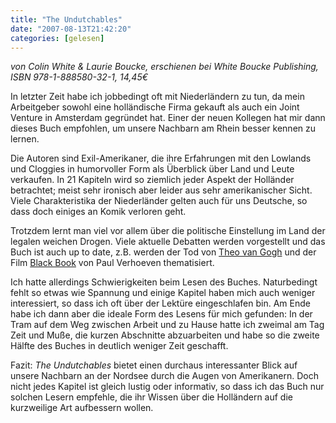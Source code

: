 ```yaml
---
title: "The Undutchables"
date: "2007-08-13T21:42:20"
categories: [gelesen]
---
```


*von Colin White & Laurie Boucke,
erschienen bei White Boucke Publishing, ISBN 978-1-888580-32-1, 14,45€*

In letzter Zeit habe ich jobbedingt oft mit Niederländern zu tun, da mein Arbeitgeber sowohl eine holländische Firma gekauft als auch ein Joint Venture in Amsterdam gegründet hat. Einer der neuen Kollegen hat mir dann dieses Buch empfohlen, um unsere Nachbarn am Rhein besser kennen zu lernen.

Die Autoren sind Exil-Amerikaner, die ihre Erfahrungen mit den Lowlands und Cloggies in humorvoller Form als Überblick über Land und Leute verkaufen. In 21 Kapiteln wird so ziemlich jeder Aspekt der Holländer betrachtet; meist sehr ironisch aber leider aus sehr amerikanischer Sicht. Viele Charakteristika der Niederländer gelten auch für uns Deutsche, so dass doch einiges an Komik verloren geht.

Trotzdem lernt man viel vor allem über die politische Einstellung im Land der legalen weichen Drogen. Viele aktuelle Debatten werden vorgestellt und das Buch ist auch up to date, z.B. werden der Tod von [Theo van Gogh](http://de.wikipedia.org/wiki/Theo_van_Gogh_(Regisseur)) und der Film [Black Book](http://de.wikipedia.org/wiki/Black_Book_(Film)) von Paul Verhoeven thematisiert.

Ich hatte allerdings Schwierigkeiten beim Lesen des Buches. Naturbedingt fehlt so etwas wie Spannung und einige Kapitel haben mich auch weniger interessiert, so dass ich oft über der Lektüre eingeschlafen bin. Am Ende habe ich dann aber die ideale Form des Lesens für mich gefunden: In der Tram auf dem Weg zwischen Arbeit und zu Hause hatte ich zweimal am Tag Zeit und Muße, die kurzen Abschnitte abzuarbeiten und habe so die zweite Hälfte des Buches in deutlich weniger Zeit geschafft.

Fazit: *The Undutchables* bietet einen durchaus interessanter Blick auf unsere Nachbarn an der Nordsee durch die Augen von Amerikanern. Doch nicht jedes Kapitel ist gleich lustig oder informativ, so dass ich das Buch nur solchen Lesern empfehle, die ihr Wissen über die Holländern auf die kurzweilige Art aufbessern wollen.
